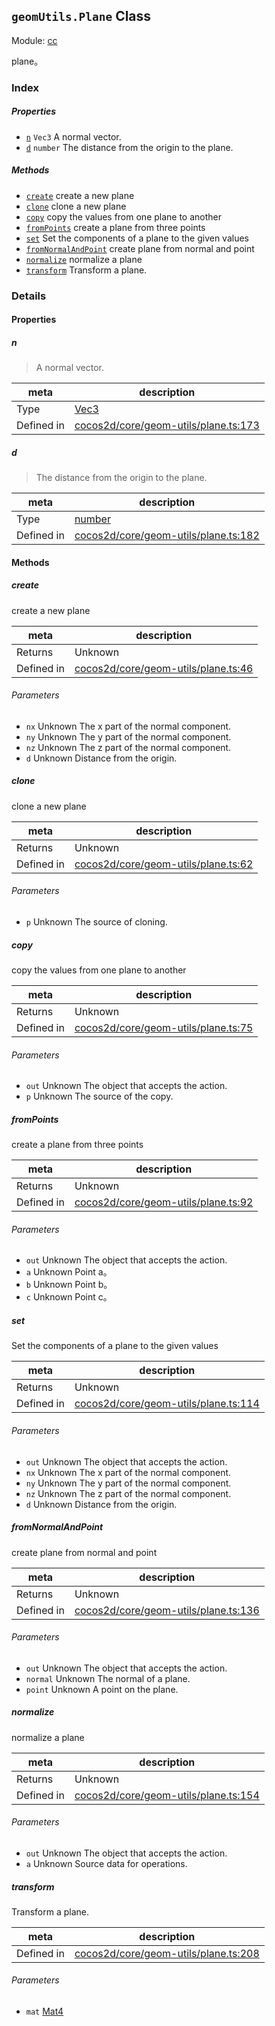 ## `geomUtils.Plane` Class



Module: [cc](../modules/cc.md)


plane。



### Index

##### Properties

  - [`n`](#n) `Vec3` A normal vector.
  - [`d`](#d) `number` The distance from the origin to the plane.



##### Methods

  - [`create`](#create) create a new plane
  - [`clone`](#clone) clone a new plane
  - [`copy`](#copy) copy the values from one plane to another
  - [`fromPoints`](#frompoints) create a plane from three points
  - [`set`](#set) Set the components of a plane to the given values
  - [`fromNormalAndPoint`](#fromnormalandpoint) create plane from normal and point
  - [`normalize`](#normalize) normalize a plane
  - [`transform`](#transform) Transform a plane.



### Details


#### Properties


##### n

> A normal vector.

| meta | description |
|------|-------------|
| Type | <a href="../classes/Vec3.html" class="crosslink">Vec3</a> |
| Defined in | [cocos2d/core/geom-utils/plane.ts:173](https://github.com/cocos-creator/engine/blob/d0482bb5bc3819110e43cdd03a3459bd80914b74/cocos2d/core/geom-utils/plane.ts#L173) |



##### d

> The distance from the origin to the plane.

| meta | description |
|------|-------------|
| Type | <a href="https://developer.mozilla.org/en/JavaScript/Reference/Global_Objects/Number" class="crosslink external" target="_blank">number</a> |
| Defined in | [cocos2d/core/geom-utils/plane.ts:182](https://github.com/cocos-creator/engine/blob/d0482bb5bc3819110e43cdd03a3459bd80914b74/cocos2d/core/geom-utils/plane.ts#L182) |






<!-- Method Block -->
#### Methods


##### create

create a new plane

| meta | description |
|------|-------------|
| Returns | Unknown 
| Defined in | [cocos2d/core/geom-utils/plane.ts:46](https://github.com/cocos-creator/engine/blob/d0482bb5bc3819110e43cdd03a3459bd80914b74/cocos2d/core/geom-utils/plane.ts#L46) |

###### Parameters
- `nx` Unknown The x part of the normal component.
- `ny` Unknown The y part of the normal component.
- `nz` Unknown The z part of the normal component.
- `d` Unknown Distance from the origin.


##### clone

clone a new plane

| meta | description |
|------|-------------|
| Returns | Unknown 
| Defined in | [cocos2d/core/geom-utils/plane.ts:62](https://github.com/cocos-creator/engine/blob/d0482bb5bc3819110e43cdd03a3459bd80914b74/cocos2d/core/geom-utils/plane.ts#L62) |

###### Parameters
- `p` Unknown The source of cloning.


##### copy

copy the values from one plane to another

| meta | description |
|------|-------------|
| Returns | Unknown 
| Defined in | [cocos2d/core/geom-utils/plane.ts:75](https://github.com/cocos-creator/engine/blob/d0482bb5bc3819110e43cdd03a3459bd80914b74/cocos2d/core/geom-utils/plane.ts#L75) |

###### Parameters
- `out` Unknown The object that accepts the action.
- `p` Unknown The source of the copy.


##### fromPoints

create a plane from three points

| meta | description |
|------|-------------|
| Returns | Unknown 
| Defined in | [cocos2d/core/geom-utils/plane.ts:92](https://github.com/cocos-creator/engine/blob/d0482bb5bc3819110e43cdd03a3459bd80914b74/cocos2d/core/geom-utils/plane.ts#L92) |

###### Parameters
- `out` Unknown The object that accepts the action.
- `a` Unknown Point a。
- `b` Unknown Point b。
- `c` Unknown Point c。


##### set

Set the components of a plane to the given values

| meta | description |
|------|-------------|
| Returns | Unknown 
| Defined in | [cocos2d/core/geom-utils/plane.ts:114](https://github.com/cocos-creator/engine/blob/d0482bb5bc3819110e43cdd03a3459bd80914b74/cocos2d/core/geom-utils/plane.ts#L114) |

###### Parameters
- `out` Unknown The object that accepts the action.
- `nx` Unknown The x part of the normal component.
- `ny` Unknown The y part of the normal component.
- `nz` Unknown The z part of the normal component.
- `d` Unknown Distance from the origin.


##### fromNormalAndPoint

create plane from normal and point

| meta | description |
|------|-------------|
| Returns | Unknown 
| Defined in | [cocos2d/core/geom-utils/plane.ts:136](https://github.com/cocos-creator/engine/blob/d0482bb5bc3819110e43cdd03a3459bd80914b74/cocos2d/core/geom-utils/plane.ts#L136) |

###### Parameters
- `out` Unknown The object that accepts the action.
- `normal` Unknown The normal of a plane.
- `point` Unknown A point on the plane.


##### normalize

normalize a plane

| meta | description |
|------|-------------|
| Returns | Unknown 
| Defined in | [cocos2d/core/geom-utils/plane.ts:154](https://github.com/cocos-creator/engine/blob/d0482bb5bc3819110e43cdd03a3459bd80914b74/cocos2d/core/geom-utils/plane.ts#L154) |

###### Parameters
- `out` Unknown The object that accepts the action.
- `a` Unknown Source data for operations.


##### transform

Transform a plane.

| meta | description |
|------|-------------|
| Defined in | [cocos2d/core/geom-utils/plane.ts:208](https://github.com/cocos-creator/engine/blob/d0482bb5bc3819110e43cdd03a3459bd80914b74/cocos2d/core/geom-utils/plane.ts#L208) |

###### Parameters
- `mat` <a href="../classes/Mat4.html" class="crosslink">Mat4</a> 



